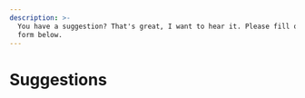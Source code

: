 ```yaml
---
description: >-
  You have a suggestion? That's great, I want to hear it. Please fill out the
  form below.
---
```


# Suggestions

